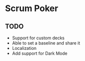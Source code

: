 # Scrum Poker

## TODO
- Support for custom decks
- Able to set a baseline and share it 
- Localization
- Add support for Dark Mode
